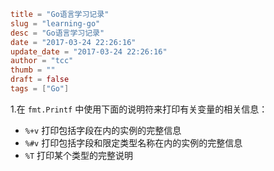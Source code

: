 ```toml
title = "Go语言学习记录"
slug = "learning-go"
desc = "Go语言学习记录"
date = "2017-03-24 22:26:16"
update_date = "2017-03-24 22:26:16"
author = "tcc"
thumb = ""
draft = false
tags = ["Go"]
```
1.在 `fmt.Printf` 中使用下面的说明符来打印有关变量的相关信息：<br>
- `%+v` 打印包括字段在内的实例的完整信息<br>
- `%#v` 打印包括字段和限定类型名称在内的实例的完整信息 <br>
- `%T` 打印某个类型的完整说明<br>
